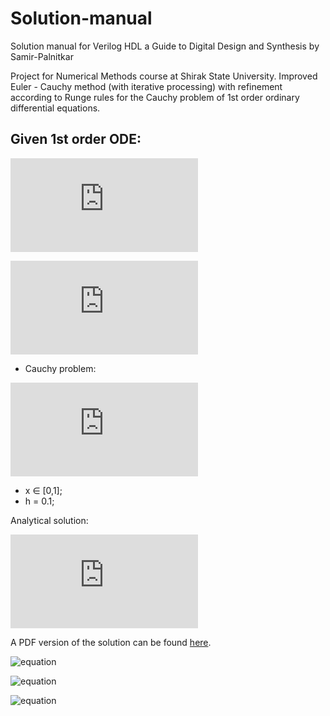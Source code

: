 # Solution-manual
Solution manual for Verilog HDL a Guide to Digital Design and Synthesis by Samir-Palnitkar

Project for Numerical Methods course at Shirak State University.
Improved Euler - Cauchy method (with iterative processing) with refinement according to Runge rules for the Cauchy problem of 1st order ordinary differential equations.

## Given 1st order ODE:
![equation](https://latex.codecogs.com/gif.latex?%5Cfrac%7Bdy%7D%7Bdx%7D%3Df%28x%2Cy%29)

![equation](https://latex.codecogs.com/gif.latex?%5Cfrac%7Bdy%7D%7Bdx%7D%3D%5Cfrac%7B-3%20x%20y&plus;8%20y-x%5E%7B2%7D%7D%7Bx%5E%7B2%7D-5%20x&plus;6%7D)

- Cauchy problem:

![equation](https://latex.codecogs.com/gif.latex?x_0%3D0%3B%20%5Cquad%20y_0%3D-1)

- x ∈ [0,1];
- h = 0.1;

Analytical solution:

![equation](https://latex.codecogs.com/gif.latex?y%3D%5Cfrac%7B-%5Cfrac%7B1%7D%7B4%7Dx%5E4%20&plus;%20%5Cfrac%7B2%7D%7B3%7Dx%5E3%20&plus;%2012%7D%7B%28x%20-2%29%5E2%28x-3%29%7D)

A PDF version of the solution can be found
[here](https://vk.com/doc409016625_620323846?hash=e8bbd48b30bba37c5f&dl=059fb84b01bebb496c).


![equation](https://sun9-56.userapi.com/impg/5Uqb7StUlgrHCOkCHG79oJOLOKzHJD0g6WezWA/a6KmBljpFrM.jpg?size=810x1080&quality=96&sign=062f01cdfe78d9265a30fd8da59b7865&type=album)

![equation](https://sun9-40.userapi.com/impg/pQh6wqSC3dVrrWkCY7Q5Dv2qhP33RIDnKg0-oQ/IsSAZ5yrTIw.jpg?size=754x1080&quality=96&sign=bd5645c724b02933a458021175facfb5&type=album)

![equation](https://sun9-83.userapi.com/impg/E0RKdT5dhGL0cvX7qUje4QxzDMI2-ASdHJJxFA/EiLk0CaVoUc.jpg?size=1080x721&quality=96&sign=df50176add4cb9199ddbacc3605c4005&type=album)
